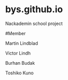 # bys.github.io

Nackademin school project

#Member

Martin Lindblad

Victor Lindh

Burhan Budak

Toshiko Kuno
